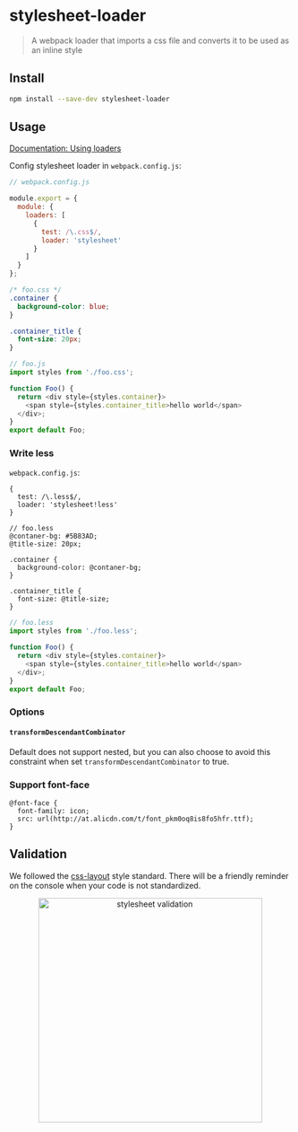 # stylesheet-loader

> A webpack loader that imports a css file and converts it to be used as an inline style

## Install

```sh
npm install --save-dev stylesheet-loader
```

## Usage

[Documentation: Using loaders](http://webpack.github.io/docs/using-loaders.html)

Config stylesheet loader in `webpack.config.js`:
```js
// webpack.config.js

module.export = {
  module: {
    loaders: [
      {
        test: /\.css$/,
        loader: 'stylesheet'
      }
    ]
  }
};
```

```css
/* foo.css */
.container {
  background-color: blue;
}

.container_title {
  font-size: 20px;
}
```

```js
// foo.js
import styles from './foo.css';

function Foo() {
  return <div style={styles.container}>
    <span style={styles.container_title>hello world</span>
  </div>;
}
export default Foo;
```

### Write less

`webpack.config.js`:
```
{
  test: /\.less$/,
  loader: 'stylesheet!less'
}
```

```less
// foo.less
@contaner-bg: #5B83AD;
@title-size: 20px;

.container {
  background-color: @contaner-bg;
}

.container_title {
  font-size: @title-size;
}
```

```js
// foo.less
import styles from './foo.less';

function Foo() {
  return <div style={styles.container}>
    <span style={styles.container_title>hello world</span>
  </div>;
}
export default Foo;
```

### Options

#### `transformDescendantCombinator`

Default does not support nested, but you can also choose to avoid this constraint when set `transformDescendantCombinator` to true.

### Support font-face

```
@font-face {
  font-family: icon;
  src: url(http://at.alicdn.com/t/font_pkm0oq8is8fo5hfr.ttf);
}
```

## Validation

We followed the [css-layout](https://github.com/facebook/yoga) style standard. There will be a friendly reminder on the console when your code is not standardized.

<p align="center">
  <img alt="stylesheet validation" src="https://gw.alicdn.com/tfs/TB1EHgXPXXXXXc3XVXXXXXXXXXX-1324-208.png" width="400">
</p>

